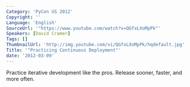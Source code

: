 ```yaml
---
Category: 'PyCon US 2012'
Copyright: ''
Language: 'English'
SourceUrl: '"https://www.youtube.com/watch?v=QGfxLXoMpPk"'
Speakers: [David Cramer]
Tags: []
ThumbnailUrl: 'http://img.youtube.com/vi/QGfxLXoMpPk/hqdefault.jpg'
Title: '"Practicing Continuous Deployment"'
date: '2012-03-09'
---
```

Practice iterative development like the pros. Release sooner, faster, and more
often.

